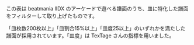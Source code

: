この表は beatmania IIDX のアーケードで遊べる譜面のうち、皿に特化した譜面をフィルターして取り上げたものです。

「皿枚数200枚以上」「皿割合15%以上」「皿度25以上」のいずれかを満たした譜面が採用されています。「皿度」は TexTage さんの指標を用いました。